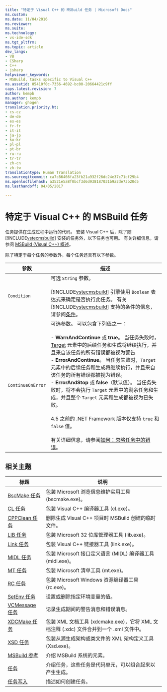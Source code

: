 ```yaml
---
title: "特定于 Visual C++ 的 MSBuild 任务 | Microsoft Docs"
ms.custom: 
ms.date: 11/04/2016
ms.reviewer: 
ms.suite: 
ms.technology:
- vs-ide-sdk
ms.tgt_pltfrm: 
ms.topic: article
dev_langs:
- VB
- CSharp
- C++
- jsharp
helpviewer_keywords:
- MSBuild, tasks specific to Visual C++
ms.assetid: 05410f0c-7356-4692-bc00-20664421c9ff
caps.latest.revision: 7
author: kempb
ms.author: kempb
manager: ghogen
translation.priority.ht:
- cs-cz
- de-de
- es-es
- fr-fr
- it-it
- ja-jp
- ko-kr
- pl-pl
- pt-br
- ru-ru
- tr-tr
- zh-cn
- zh-tw
translationtype: Human Translation
ms.sourcegitcommit: ca7c86466fa23fb21a932f26dc24e37c71cf29b4
ms.openlocfilehash: a3521e5a8f0bcf3d6d938187031b9a2de73b20d5
ms.lasthandoff: 04/05/2017

---
```

# <a name="msbuild-tasks-specific-to-visual-c"></a>特定于 Visual C++ 的 MSBuild 任务
任务提供在生成过程中运行的代码。 安装 Visual C++ 后，除了随 [!INCLUDE[vstecmsbuild](../extensibility/internals/includes/vstecmsbuild_md.md)] 安装的任务外，以下任务也可用。 有关详细信息，请参阅 [MSBuild (Visual C++) 概述](/cpp/build/msbuild-visual-cpp-overview)。  
  
 除了特定于每个任务的参数外，每个任务还具有以下参数。  
  
|参数|描述|  
|---------------|-----------------|  
|`Condition`|可选 `String` 参数。<br /><br /> [!INCLUDE[vstecmsbuild](../extensibility/internals/includes/vstecmsbuild_md.md)] 引擎使用 `Boolean` 表达式来确定是否执行此任务。 有关 [!INCLUDE[vstecmsbuild](../extensibility/internals/includes/vstecmsbuild_md.md)] 支持的条件的信息，请参阅[条件](../msbuild/msbuild-conditions.md)。|  
|`ContinueOnError`|可选参数。 可以包含下列值之一：<br /><br /> -   **WarnAndContinue** 或 **true**。 当任务失败时，[Target](../msbuild/target-element-msbuild.md) 元素中的后续任务和生成将继续执行，并且来自该任务的所有错误都被视为警告<br />-   **ErrorAndContinue**。 当任务失败时，`Target` 元素中的后续任务和生成将继续执行，并且来自该任务的所有错误都被视为错误。<br />-   **ErrorAndStop** 或 **false**（默认值）。 当任务失败时，将不会执行 `Target` 元素中的剩余任务和生成，并且整个 `Target` 元素和生成都被视为已失败。<br /><br /> 4.5 之前的 .NET Framework 版本仅支持 `true` 和 `false` 值。<br /><br /> 有关详细信息，请参阅[如何：忽略任务中的错误](../msbuild/how-to-ignore-errors-in-tasks.md)。|  
  
## <a name="related-topics"></a>相关主题  
  
|标题|说明|  
|-----------|-----------------|  
|[BscMake 任务](../msbuild/bscmake-task.md)|包装 Microsoft 浏览信息维护实用工具 (bscmake.exe)。|  
|[CL 任务](../msbuild/cl-task.md)|包装 Visual C++ 编译器工具 (cl.exe)。|  
|[CPPClean 任务](../msbuild/cppclean-task.md)|删除生成 Visual C++ 项目时 MSBuild 创建的临时文件。|  
|[LIB 任务](../msbuild/lib-task.md)|包装 Microsoft 32 位库管理器工具 (lib.exe)。|  
|[Link 任务](../msbuild/link-task.md)|包装 Visual C++ 链接器工具 (link.exe)。|  
|[MIDL 任务](../msbuild/midl-task.md)|包装 Microsoft 接口定义语言 (MIDL) 编译器工具 (midl.exe)。|  
|[MT 任务](../msbuild/mt-task.md)|包装 Microsoft 清单工具 (mt.exe)。|  
|[RC 任务](../msbuild/rc-task.md)|包装 Microsoft Windows 资源编译器工具 (rc.exe)。|  
|[SetEnv 任务](../msbuild/setenv-task.md)|设置或删除指定环境变量的值。|  
|[VCMessage 任务](../msbuild/vcmessage-task.md)|记录生成期间的警告消息和错误消息。|  
|[XDCMake 任务](../msbuild/xdcmake-task.md)|包装 XML 文档工具 (xdcmake.exe)，它将 XML 文档注释 (.xdc) 文件合并到一个 .xml 文件中。|  
|[XSD 任务](../msbuild/xsd-task.md)|包装从源生成架构或类文件的 XML 架构定义工具 (Xsd.exe)。|  
|[MSBuild 参考](../msbuild/msbuild-reference.md)|介绍 MSBuild 系统的元素。|  
|[任务](../msbuild/msbuild-tasks.md)|介绍任务，这些任务是代码单元，可以组合起来以产生生成。|  
|[任务写入](../msbuild/task-writing.md)|描述如何创建任务。|
